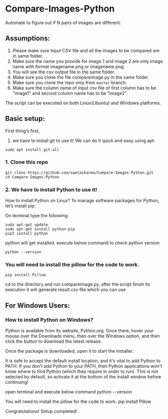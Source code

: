 # Compare-Images-Python
Automate to figure out if N pairs of images are different.

## Assumptions:
1. Please make sure Input CSV file and all the images to be compared are in same folder.
2. Make sure the name you provide for image 1 and image 2 are only image name with format imagename.png or imagename.png.
3. You will see the csv output file in the same folder.
4. Make sure you clone the file compareimage.py in the same folder.
5. Make sure you clone the repo only from ```master``` branch.
6. Make sure the column name of input csv file of first column has to be "image1" and second column name has to be "image2".

The script can be executed on both Linux(Ubuntu) and Windows platforms.
## Basic setup:
First thing’s first,
1. we have to install git to use it! We can do it quick and easy using apt:
```
sudo apt install git-all
```
### 1. Clone this repo
```
git clone https://github.com/swetasharma/Compare-Images-Python.git
cd Compare-Images-Python
```

### 2. We have to install Python to use it!
How to install Python on Linux?
To manage software packages for Python, let’s install pip:

On terminal type the following:

```
sudo apt-get update
sudo apt-get install python-pip
pip3 install python
```
python will get installed.
execute below command to check python version
```
python --version 
```

### You will need to install the pillow for the code to work.

```
pip install Pillow
```

cd to the directory and run compareimage.py, after the script finish its execution it will generate result.csv file which you can use 


## For Windows Users:

### How to install Python on Windows?
Python is available from its website, Python.org. Once there, hover your mouse over the Downloads menu, then over the Windows option, and then click the button to download the latest release.

Once the package is downloaded, open it to start the installer.

It is safe to accept the default install location, and it's vital to add Python to PATH. If you don't add Python to your PATH, then Python applications won't know where to find Python (which they require in order to run). This is not selected by default, so activate it at the bottom of the install window before continuing!

open terminal and execute below command
python --version

You will need to install the pillow for the code to work.
pip install Pillow

Congratulations! Setup completed!

